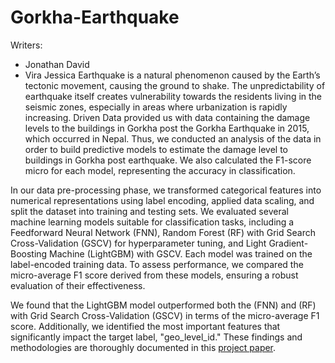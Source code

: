 # Gorkha-Earthquake
Writers:
- Jonathan David
- Vira Jessica
Earthquake is a natural phenomenon caused by the Earth’s tectonic movement, causing the ground to shake. The unpredictability of earthquake itself creates vulnerability towards the residents living in the seismic zones, especially in areas where urbanization is rapidly increasing. Driven Data provided us with data containing the damage levels to the buildings in Gorkha post the Gorkha Earthquake in 2015, which occurred in Nepal. Thus, we conducted an analysis of the data in order to build predictive models to estimate the damage level to buildings in Gorkha post earthquake. We also calculated the F1-score micro for each model, representing the accuracy in classification.

In our data pre-processing phase, we transformed categorical features into numerical representations using label encoding, applied data scaling, and split the dataset into training and testing sets. We evaluated several machine learning models suitable for classification tasks, including a Feedforward Neural Network (FNN), Random Forest (RF) with Grid Search Cross-Validation (GSCV) for hyperparameter tuning, and Light Gradient-Boosting Machine (LightGBM) with GSCV. Each model was trained on the label-encoded training data. To assess performance, we compared the micro-average F1 score derived from these models, ensuring a robust evaluation of their effectiveness.

We found that the LightGBM model outperformed both the (FNN) and (RF) with Grid Search Cross-Validation (GSCV) in terms of the micro-average F1 score. Additionally, we identified the most important features that significantly impact the target label, "geo_level_id." These findings and methodologies are thoroughly documented in this [project paper](https://drive.google.com/drive/folders/1vQ5VHuHy7wehHi3C98GeJX9gxRbzCZ36?usp=drive_link).
